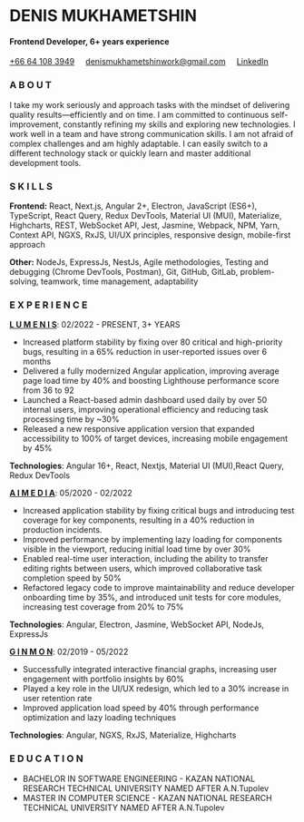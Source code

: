
# DENIS MUKHAMETSHIN
#### Frontend Developer, 6+ years experience 
[+66 64 108 3949](tel:+66641083949)&nbsp;&nbsp;&nbsp;&nbsp;
[denismukhametshinwork@gmail.com](mailto:denismukhametshinwork@gmail.com)&nbsp;&nbsp;&nbsp;&nbsp;
[LinkedIn](https://www.linkedin.com/in/denis-mukhametshin/)

### A B O U T

I take my work seriously and approach tasks with the mindset of delivering quality
results—efficiently and on time. I am committed to continuous self-improvement,
constantly refining my skills and exploring new technologies.
I work well in a team and have strong communication skills. I am not afraid of complex
challenges and am highly adaptable. I can easily switch to a different technology stack
or quickly learn and master additional development tools.

### S K I L L S

**Frontend:** React, Next.js, Angular 2+, Electron, JavaScript (ES6+), TypeScript, React
Query, Redux DevTools, Material UI (MUI), Materialize, Highcharts, REST, WebSocket
API, Jest, Jasmine, Webpack, NPM, Yarn, Context API, NGXS, RxJS, UI/UX principles,
responsive design, mobile-first approach

**Other:** NodeJs, ExpressJs, NestJs, Agile methodologies, Testing and debugging
(Chrome DevTools, Postman), Git, GitHub, GitLab, problem-solving, teamwork, time
management, adaptability

### E X P E R I E N C E

**[L U M E N I S](https://lumenis.com/)**: 02/2022 - PRESENT, 3+ YEARS
- Increased platform stability by fixing over 80 critical and high-priority bugs,
resulting in a 65% reduction in user-reported issues over 6 months
- Delivered a fully modernized Angular application, improving average page load
time by 40% and boosting Lighthouse performance score from 36 to 92
- Launched a React-based admin dashboard used daily by over 50 internal users,
improving operational efficiency and reducing task processing time by ~30%
- Released a new responsive application version that expanded accessibility to
100% of target devices, increasing mobile engagement by 45%

**Technologies**: Angular 16+, React, Nextjs, Material UI (MUI),React Query, Redux
DevTools

**[A I M E D I A](https://www.ai-media.tv/)**: 05/2020 - 02/2022
- Increased application stability by fixing critical bugs and introducing test
coverage for key components, resulting in a 40% reduction in production
incidents.
- Improved performance by implementing lazy loading for components visible in
the viewport, reducing initial load time by over 30%
- Enabled real-time user interaction, including the ability to transfer editing rights
between users, which improved collaborative task completion speed by 50%
- Refactored legacy code to improve maintainability and reduce developer
onboarding time by 35%, and introduced unit tests for core modules, increasing
test coverage from 20% to 75%

**Technologies**: Angular, Electron, Jasmine, WebSocket API, NodeJs, ExpressJs

**[G I N M O N](https://www.ginmon.de/en/)**: 02/2019 - 05/2022
- Successfully integrated interactive financial graphs, increasing user engagement
with portfolio insights by 60%
- Played a key role in the UI/UX redesign, which led to a 30% increase in user
retention rate
- Improved application load speed by 40% through performance optimization and
lazy loading techniques

**Technologies**: Angular, NGXS, RxJS, Materialize, Highcharts

### E D U C A T I O N

- BACHELOR IN SOFTWARE ENGINEERING - KAZAN NATIONAL RESEARCH
TECHNICAL UNIVERSITY NAMED AFTER A.N.Tupolev
- MASTER IN COMPUTER SCIENCE - KAZAN NATIONAL RESEARCH TECHNICAL
UNIVERSITY NAMED AFTER A.N.Tupolev


[//]: # (These are reference links used in the body of this note and get stripped out when the markdown processor does its job. There is no need to format nicely because it shouldn't be seen. Thanks SO - http://stackoverflow.com/questions/4823468/store-comments-in-markdown-syntax)

   [dill]: <https://github.com/joemccann/dillinger>
   [git-repo-url]: <https://github.com/joemccann/dillinger.git>
   [john gruber]: <http://daringfireball.net>
   [df1]: <http://daringfireball.net/projects/markdown/>
   [markdown-it]: <https://github.com/markdown-it/markdown-it>
   [Ace Editor]: <http://ace.ajax.org>
   [node.js]: <http://nodejs.org>
   [Twitter Bootstrap]: <http://twitter.github.com/bootstrap/>
   [jQuery]: <http://jquery.com>
   [@tjholowaychuk]: <http://twitter.com/tjholowaychuk>
   [express]: <http://expressjs.com>
   [AngularJS]: <http://angularjs.org>
   [Gulp]: <http://gulpjs.com>

   [PlDb]: <https://github.com/joemccann/dillinger/tree/master/plugins/dropbox/README.md>
   [PlGh]: <https://github.com/joemccann/dillinger/tree/master/plugins/github/README.md>
   [PlGd]: <https://github.com/joemccann/dillinger/tree/master/plugins/googledrive/README.md>
   [PlOd]: <https://github.com/joemccann/dillinger/tree/master/plugins/onedrive/README.md>
   [PlMe]: <https://github.com/joemccann/dillinger/tree/master/plugins/medium/README.md>
   [PlGa]: <https://github.com/RahulHP/dillinger/blob/master/plugins/googleanalytics/README.md>
